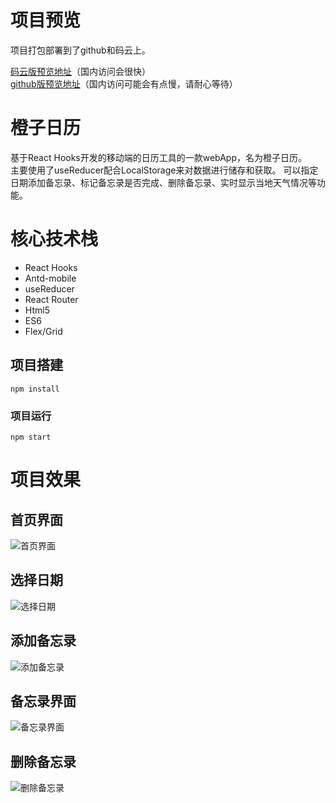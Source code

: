# 项目预览
项目打包部署到了github和码云上。    


<a href="https://flyingwxb.gitee.io/calendar_memo">码云版预览地址</a>（国内访问会很快）  
<a href="https://deardreamweb.github.io/calendar_memo/">github版预览地址</a>（国内访问可能会有点慢，请耐心等待） 

# 橙子日历
基于React Hooks开发的移动端的日历工具的一款webApp，名为橙子日历。  
主要使用了useReducer配合LocalStorage来对数据进行储存和获取。 可以指定日期添加备忘录、标记备忘录是否完成、删除备忘录、实时显示当地天气情况等功能。
  
# 核心技术栈
- React Hooks
- Antd-mobile
- useReducer
- React Router
- Html5
- ES6
- Flex/Grid

## 项目搭建
```
npm install
```

### 项目运行
```
npm start
```
# 项目效果

## 首页界面
![首页界面](https://s1.ax1x.com/2020/09/07/wnPiuR.jpg)

## 选择日期
![选择日期](https://s1.ax1x.com/2020/09/07/wnPCv9.jpg)

## 添加备忘录
![添加备忘录](https://s1.ax1x.com/2020/09/07/wnPFD1.jpg)

## 备忘录界面
![备忘录界面](https://s1.ax1x.com/2020/09/07/wnPp34.jpg)

## 删除备忘录
![删除备忘录](https://s1.ax1x.com/2020/09/07/wnP9gJ.jpg)
